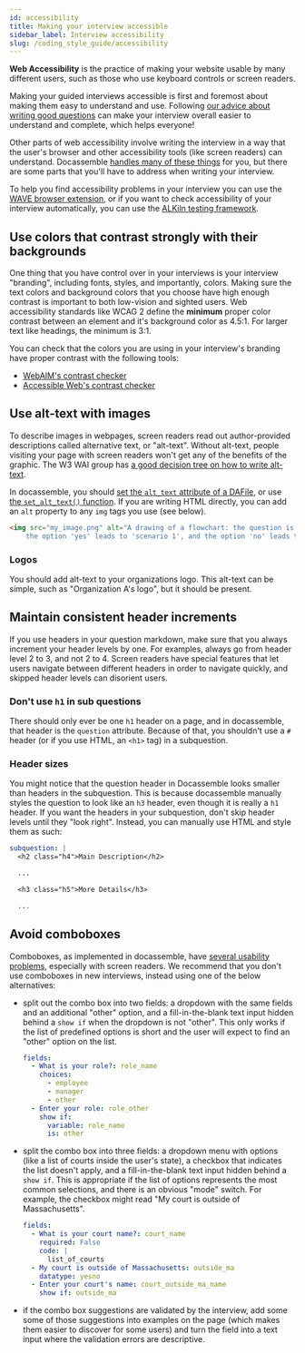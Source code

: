```yaml
---
id: accessibility
title: Making your interview accessible
sidebar_label: Interview accessibility
slug: /coding_style_guide/accessibility
---
```


**Web Accessibility** is the practice of making your website usable by many different users, such as those who use keyboard controls or screen readers.

Making your guided interviews accessible is first and foremost about making them easy to understand and use. Following [our advice about writing good questions](../style_guide/question_overview) can make your interview overall easier to understand and complete, which helps everyone!

Other parts of web accessibility involve writing the interview in a way that the user's browser and other accessibility tools (like screen readers) can understand. Docassemble [handles many of these things](https://docassemble.org/docs/accessibility.html) for you, but there are some parts that you'll have to address when writing your interview.

To help you find accessibility problems in your interview you can use the [WAVE browser extension](https://wave.webaim.org/extension/), or if you want to check accessibility of your interview automatically, you can use the [ALKiln testing framework](/docs/components/ALKiln/alkiln_about#accessibility).

## Use colors that contrast strongly with their backgrounds

One thing that you have control over in your interviews is your interview "branding", including fonts, styles, and importantly, colors. Making sure the text colors and background colors that you choose have high enough contrast is important to both low-vision and sighted users. Web accessibility standards like WCAG 2 define the **minimum** proper color contrast between an element and it's background color as 4.5:1. For larger text like headings, the minimum is 3:1.

You can check that the colors you are using in your interview's branding have proper contrast with the following tools:

* [WebAIM's contrast checker](https://webaim.org/resources/contrastchecker/)
* [Accessible Web's contrast checker](https://accessibleweb.com/color-contrast-checker/)

## Use alt-text with images

To describe images in webpages, screen readers read out author-provided descriptions called alternative text, or "alt-text". Without alt-text, people visiting your page with screen readers won't get any of the benefits of the graphic. The W3 WAI group has [a good decision tree on how to write alt-text](https://www.w3.org/WAI/tutorials/images/decision-tree/).

In docassemble, you should [set the `alt_text` attribute of a DAFile](https://docassemble.org/docs/objects.html#DAFile), or use [the `set_alt_text()` function](https://docassemble.org/docs/objects.html#DAFile.set_alt_text). If you are writing HTML directly, you can add an `alt` property to any `img` tags you use (see below).

```html
<img src="my_image.png" alt="A drawing of a flowchart: the question is 'do you have any children?',
    the option 'yes' leads to 'scenario 1', and the option 'no' leads to 'scenario 2'."/>
```

### Logos

You should add alt-text to your organizations logo. This alt-text can be simple, such as "Organization A's logo", but it should be present.

## Maintain consistent header increments

If you use headers in your question markdown, make sure that you always increment your header levels by one. For examples, always go from header level 2 to 3, and not 2 to 4. Screen readers have special features that let users navigate between different headers in order to navigate quickly, and skipped header levels can disorient users.

### Don't use `h1` in sub questions

There should only ever be one `h1` header on a page, and in docassemble, that header is the `question` attribute. Because of that, you shouldn't use a `#` header (or if you use HTML, an `<h1>` tag) in a subquestion.

### Header sizes

You might notice that the question header in Docassemble looks smaller than headers in the subquestion. This is because docassemble manually styles the question to
look like an `h3` header, even though it is really a `h1` header. If you want the headers in your subquestion, don't skip header levels until they "look right". Instead, you can manually use HTML and style them as such:

```yaml
subquestion: |
  <h2 class="h4">Main Description</h2>

  ...

  <h3 class="h5">More Details</h3>

  ...

```

## Avoid comboboxes

Comboboxes, as implemented in docassemble, have [several usability problems](https://github.com/SuffolkLITLab/docassemble-AssemblyLine/issues/548), especially with screen readers. We recommend that you don't use comboboxes in new interviews, instead using one of the below alternatives:

* split out the combo box into two fields: a dropdown with the same fields and an additional "other" option, and a fill-in-the-blank text input hidden behind a `show if` when the dropdown is not "other". This only works if the list of predefined options is short and the user will expect to find an "other" option on the list.

  ```yaml
  fields:
    - What is your role?: role_name
      choices:
        - employee
        - manager
        - other
    - Enter your role: role_other
      show if:
        variable: role_name
        is: other
  ```

* split the combo box into three fields: a dropdown menu with options (like a list of courts inside the user's state), a checkbox that indicates the list doesn't apply, and a fill-in-the-blank text input hidden behind a `show if`. This is appropriate if the list of options represents the most common selections, and there is an obvious "mode" switch. For example, the checkbox might read "My court is outside of Massachusetts".

  ```yaml
  fields:
    - What is your court name?: court_name
      required: False
      code: |
        list_of_courts
    - My court is outside of Massachusetts: outside_ma
      datatype: yesno
    - Enter your court's name: court_outside_ma_name
      show if: outside_ma
  ```

* if the combo box suggestions are validated by the interview, add some some of those suggestions into examples on the page (which makes them easier to discover for some users) and turn the field into a text input where the validation errors are descriptive.
